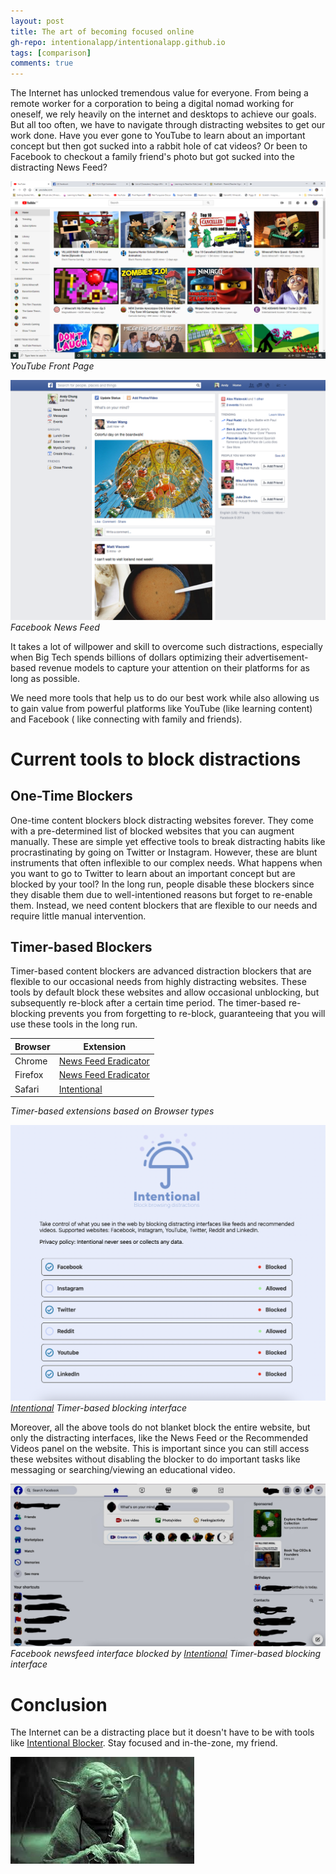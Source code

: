 ```yaml
---
layout: post
title: The art of becoming focused online
gh-repo: intentionalapp/intentionalapp.github.io
tags: [comparison]
comments: true
---
```


The Internet has unlocked tremendous value for everyone. From being a remote worker for a corporation to being a digital nomad working for oneself, we rely heavily on the internet and desktops to achieve our goals. But all too often, we have to navigate through distracting websites to get our work done. Have you ever gone to YouTube to learn about an important concept but then got sucked into a rabbit hole of cat videos? Or been to Facebook to checkout a family friend's photo but got sucked into the distracting News Feed?

![](/assets/img/yt.png)
*YouTube Front Page*

![Facebook News Feed](/assets/img/news-feed.png)
*Facebook News Feed*

It takes a lot of willpower and skill to overcome such distractions, especially when Big Tech spends billions of dollars optimizing their advertisement-based revenue models to capture your attention on their platforms for as long as possible.

We need more tools that help us to do our best work while also allowing us to gain value from powerful platforms like YouTube (like learning content) and Facebook ( like connecting with family and friends).

# Current tools to block distractions


## One-Time Blockers

One-time content blockers block distracting websites forever. They come with a pre-determined list of blocked websites that you can augment manually. These are simple yet effective tools to break distracting habits like procrastinating by going on Twitter or Instagram. However, these are blunt instruments that often inflexible to our complex needs. What happens when you want to go to Twitter to learn about an important concept but are blocked by your tool? In the long run, people disable these blockers since they disable them due to well-intentioned reasons but forget to re-enable them. Instead, we need content blockers that are flexible to our needs and require little manual intervention.

## Timer-based Blockers

Timer-based content blockers are advanced distraction blockers that are flexible to our occasional needs from highly distracting websites. These tools by default block these websites and allow occasional unblocking, but subsequently re-block after a certain time period. The timer-based re-blocking prevents you from forgetting to re-block, guaranteeing that you will use these tools in the long run.


| Browser | Extension                                                                                                                     |
|---------|-------------------------------------------------------------------------------------------------------------------------------|
| Chrome  | [News Feed Eradicator](https://chrome.google.com/webstore/detail/news-feed-eradicator/fjcldmjmjhkklehbacihaiopjklihlgg?hl=en) |
| Firefox | [News Feed Eradicator](https://addons.mozilla.org/en-US/firefox/addon/news-feed-eradicator/)                                  |
| Safari  | [Intentional](https://apps.apple.com/us/app/intentional-blocker/id1619894328?mt=12)                                           |

*Timer-based extensions based on Browser types*

![](/assets/img/intentional.png)
*[Intentional](https://apps.apple.com/us/app/intentional-blocker/id1619894328?mt=12) Timer-based blocking interface*

Moreover, all the above tools do not blanket block the entire website, but only the distracting interfaces, like the News Feed or the Recommended Videos panel on the website. This is important since you can still access these websites without disabling the blocker to do important tasks like messaging or searching/viewing an educational video. 

![](/assets/img/fb_intentional.jpg)
*Facebook newsfeed interface blocked by [Intentional](https://apps.apple.com/us/app/intentional-blocker/id1619894328?mt=12) Timer-based blocking interface*


# Conclusion

The Internet can be a distracting place but it doesn't have to be with tools like [Intentional Blocker](https://apps.apple.com/us/app/intentional-blocker/id1619894328?mt=12). Stay focused and in-the-zone, my friend.

![YouTube Front Page](/assets/img/yoda.jpeg)

